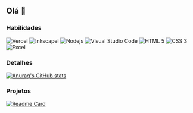 ## Olá 👋

### Habilidades

![Vercel](https://img.shields.io/badge/Vercel-000000?style=for-the-badge&logo=vercel&logoColor=white)
![Inkscapel](https://img.shields.io/badge/Inkscape-000000?style=for-the-badge&logo=Inkscape&logoColor=white)
![Nodejs](https://img.shields.io/badge/Node%20js-339933?style=for-the-badge&logo=nodedotjs&logoColor=white)
![Visual Studio Code](https://img.shields.io/badge/Visual_Studio_Code-0078D4?style=for-the-badge&logo=visual%20studio%20code&logoColor=white)
![HTML 5](https://img.shields.io/badge/HTML5-E34F26?style=for-the-badge&logo=html5&logoColor=white)
![CSS 3](https://img.shields.io/badge/CSS3-1572B6?style=for-the-badge&logo=css3&logoColor=white)
![Excel](https://img.shields.io/badge/Microsoft_Excel-217346?style=for-the-badge&logo=microsoft-excel&logoColor=white)

### Detalhes

[![Anurag's GitHub stats](https://github-readme-stats.vercel.app/api?username=asousaadev&show_icons=true&theme=dark)](https://github.com/anuraghazra/github-readme-stats)

### Projetos

[![Readme Card](https://github-readme-stats.vercel.app/api/pin/?username=asousaadev&repo=asousaadev/landing-page)](https://github.com/anuraghazra/github-readme-stats)
